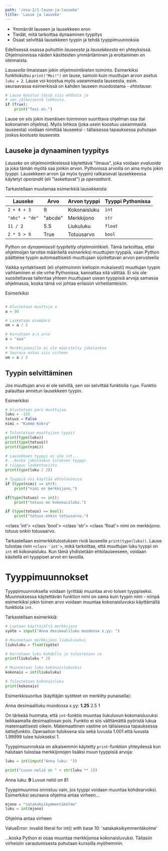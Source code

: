```yaml
---
path: '/osa-2/1-lause-ja-lauseke'
title: 'Lause ja lauseke'
---
```


<text-box variant='learningObjectives' name='Oppimistavoitteet'>

- Ymmärrät lauseen ja lausekkeen eron
- Tiedät, mitä tarkoittaa dynaaminen tyypitys
- Osaat selvittää lausekkeen tyypin ja tehdä tyyppimuunnoksia

</text-box>

Edellisessä osassa puhuttiin _lauseesta_ ja _lausekkeesta_ eri yhteyksissä. Ohjelmoinnissa näiden käsitteiden ymmärtäminen ja erottaminen on olennaista.

_Lauseella_ ilmaistaan jokin ohjelmointikielen toiminto. Esimerkiksi funktiokutsu `print("Moi!")` on lause, samoin kuin muuttujan arvon asetus `luku = 2`. Lause voi koostua myös useammasta lauseesta, esim. seuraavassa esimerkissä on kahden lauseen muodostama - _ehtolause_:

```python
# Lause koostuu tässä siis ehdosta ja
# sen jälkeisestä lohkosta.
if (True):
    print("Tosi on.")

```

Lause on siis jokin itsenäisen toiminnon suorittava ohjelman osa (tai kokonainen ohjelma). Myös lohkoa (joka usein koostuu useammasta lauseesta) voidaan nimittää lauseeksi - tällaisessa tapauksessa puhutaan joskus _kootusta lauseesta_.

## Lauseke ja dynaaminen tyypitys

_Lauseke_ on ohjelmointikielessä käytettävä "ilmaus", joka voidaan _evaluoida_ ja joka tämän myötä saa jonkin _arvon_. Pythonissa arvoilla on aina myös jokin _tyyppi_. Lausekkeen arvon (ja myös tyypin) ratkaisevat lausekkeessa käytetyt _operandit_ (eli "laskettavat") ja _operaattorit_.

Tarkastellaan muutamaa esimerkkiä lausekkeista:

| Lauseke | Arvo | Arvon tyyppi | Tyyppi Pythonissa |
|---------|------|--------------|-------------------|
|`2 + 4 + 3` | 9 | Kokonaisluku | `int` |
|`"abc" + "de"` | "abcde" | Merkkijono | `str`|
|`11 / 2` | 5.5 | Liukuluku | `float` |
|`2 * 5 > 9` | True | Totuusarvo | `bool`|

Python on _dynaamisesti tyypitetty_ ohjelmointikieli. Tämä tarkoittaa, ettei ohjelmoijan tarvitse määritellä esimerkiksi muuttujien tyyppiä, vaan Python päättelee tyypin automaattisesti muuttujaan sijoitettavan arvon perusteella

Vaikka syntaktisesti (eli ohjelmoinnin kieliopin mukaisesti) muuttujan tyypin vaihtaminen ei ole virhe Pythonissa, kannattaa sitä välttää. Ei siis ole suositeltavaa tallentaa yhteen muuttujaan usean tyyppisiä arvoja samassa ohjelmassa, koska tämä voi johtaa erilaisiin virhetilanteisiin.

Esimerkiksi

```python

# Alustetaan muuttuja a
a = 50

# Lasketaan osamäärä
om = a / 2

# Korvataan a:n arvo
a = "aaa"

# Merkkijonoille ei ole määritelty jakolaskua
# Seurava antaa siis virheen
om = a / 2

```

## Tyypin selvittäminen

Jos muuttujan arvo ei ole selvillä, sen voi selvittää funktiolla `type`. Funktio palauttaa annetun lausekkeen tyypin.

Esimerkiksi

```python
# Alustetaan pari muuttujaa
luku = -155
totuus = False
nimi = "Kimmo Kobra"

# Tulostetaan muuttujien tyypit
print(type(luku))
print(type(totuus))
print(type(nimi))

# Lausekkeen tyyppi ei ole int...
#...koska jakolaskun tuloksen tyyppi
# riippuu laskettavista
print(type(luku / 2))

# Tyyppiä voi käyttää ehtolausessa
if (type(nimi) == str):
    print("nimi on merkkijono.")

if(type(totuus) == int):
    print("totuus on kokonaisluku.")

if (type(totuus) == bool):
    print("totuus onkin totuusarvo.")

```

<sample-output>

<class 'int'>
<class 'bool'>
<class 'str'>
<class 'float'>
nimi on merkkijono.
totuus onkin totuusarvo.

</sample-output>

Tarkastellaan esimerkkitulostuksen riviä lauseelle `print(type(luku))`. Lause tulostaa rivin `<class 'int'>`, mikä tarkoittaa, että muuttujan luku tyyppi on `int` eli kokonaisluku. Kun tämä yhdistetään ehtolauseeseen, voidaan käsitellä eri tyyppiset arvot eri tavoilla.

# Tyyppimuunnokset

Tyyppimuunnoksella voidaan (yrittää) muuntaa arvo toisen tyyppiseksi. Muunnoksessa käytettävän funktion nimi on sama kuin tyypin nimi - niinpä esimerkiksi jokin toinen arvo voidaan muuntaa kokonaisluvuksi käyttämällä funktiota `int`.

Tarkastellaan esimerkkiä:

```python
# Luetaan käyttäjältä merkkijono
syöte = input("Anna desimaaliluku muodossa x.yy: ")

# Muunnetaan merkkijono liukuluvuksi
liukuluku = float(syöte)

# Kerrotaan luku kahdella ja tulostetaan se
print(liukuluku * 2)

# Muunnetaan luku kokonaislukuvksi
kokonais = int(liukuluku)

# Tulostetaan kokonaisluku
print(kokonais)
```

Esimerkkisuoritus (käyttäjän syötteet on merkitty punaisella):

<sample-output>

Anna desimaaliluku muodossa x.yy: **1.25**
2.5
1

</sample-output>

<text-box variant="hint">

On tärkeää huomata, että `int`-funktio muuntaa liukuluvun kokonaisluvuksi leikkaamalla desimaaliosan pois. Funktio ei siis välttämättä pyöristä lukua matemaattisesti oikein. Matemaattinen vastine on tällaisessa tapauksessa _lattiafunktio_. Operaation tuloksena siis sekä luvusta 1.001 että luvusta 1.99999 tulee tulokseksi 1.

</text-box>

Tyyppimuunnoksia on aikaisemmin käytetty `print`-funktion yhteydessä kun halutaan tulostaa merkkijonojen lisäksi muun tyyppisiä arvoja:

```python
luku = int(input("Anna luku: "))

print("Luvun neliö on " + str(luku ** 2))
```

<sample-output>

Anna luku: **9**
Luvun neliö on 81

</sample-output>

Tyyppimuunnos onnistuu vain, jos tyyppi voidaan muuntaa kohdearvoksi. Esimerkiksi seuraava ohjelma antaa virheen...

```python
mjono = "satakaksikymmentäkolme"
luku = int(mjono)
```

Ohjelma antaa virheen

<sample-output>

ValueError: invalid literal for int() with base 10: 'satakaksikymmentäkolme'

</sample-output>

...koska Python ei osaa muuntaa merkkijonoa kokonaisluvuksi. Tällasiin virheisiin varautumisesta puhutaan kurssilla myöhemmin.
